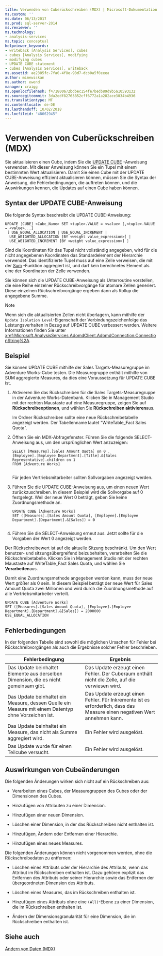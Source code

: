 ```yaml
---
title: Verwenden von Cuberückschreiben (MDX) | Microsoft-Dokumentation
ms.custom: ''
ms.date: 06/13/2017
ms.prod: sql-server-2014
ms.reviewer: ''
ms.technology:
- analysis-services
ms.topic: conceptual
helpviewer_keywords:
- writeback [Analysis Services], cubes
- cubes [Analysis Services], modifying
- modifying cubes
- UPDATE CUBE statement
- cubes [Analysis Services], writeback
ms.assetid: ae2385fc-7fa0-4f8e-98d7-dcb0a5f0eeea
author: minewiskan
ms.author: owend
manager: craigg
ms.openlocfilehash: f471800a72bdbec154fe7bedb89d9b5a10593132
ms.sourcegitcommit: 3da2edf82763852cff6772a1a282ace3034b4936
ms.translationtype: MT
ms.contentlocale: de-DE
ms.lasthandoff: 10/02/2018
ms.locfileid: "48062945"
---
```

# <a name="using-cube-writebacks-mdx"></a>Verwenden von Cuberückschreiben (MDX)
  Sie aktualisieren einen Cube, indem Sie die [UPDATE CUBE](/sql/mdx/mdx-data-manipulation-update-cube) -Anweisung verwenden. Mit dieser Anweisung können Sie ein Tupel mit einem bestimmten Wert aktualisieren. Damit Sie einen Cube mit der UPDATE CUBE-Anweisung effizient aktualisieren können, müssen Sie die Syntax der Anweisung, die Fehlerbedingungen, die auftreten können, und die Auswirkungen kennen, die Updates auf einen Cube haben können.  
  
## <a name="update-cube-statement-syntax"></a>Syntax der UPDATE CUBE-Anweisung  
 Die folgende Syntax beschreibt die UPDATE CUBE-Anweisung:  
  
```  
UPDATE [CUBE] <Cube_Name> SET <tuple>.VALUE = <value> [,<tuple>.VALUE = <value>...]  
 [ USE_EQUAL_ALLOCATION | USE_EQUAL_INCREMENT |  
  USE_WEIGHTED_ALLOCATION [BY <weight value_expression>] |  
  USE_WEIGHTED_INCREMENT [BY <weight value_expression>] ]   
```  
  
 Sind die Koordinaten für das Tupel nicht vollständig angegeben, wird für die nicht angegebenen Koordinaten das Standardelement der Hierarchie verwendet. Das identifizierte Tupel muss auf eine Zelle verweisen, die mit der [Sum](/sql/mdx/sum-mdx) -Funktion aggregiert ist, und darf kein berechnetes Element als eine der Koordinaten der Zelle verwenden.  
  
 Sie können sich die UPDATE CUBE-Anweisung als Unterroutine vorstellen, die eine Reihe einzelner Rückschreibvorgänge für atomare Zellen generiert. Diese einzelnen Rückschreibvorgänge ergeben dann als Rollup die angegebene Summe.  
  
> [!NOTE]  
>  Wenn sich die aktualisierten Zellen nicht überlagern, kann mithilfe der `Update Isolation Level`-Eigenschaft der Verbindungszeichenfolge das Leistungsverhalten in Bezug auf UPDATE CUBE verbessert werden. Weitere Informationen finden Sie unter <xref:Microsoft.AnalysisServices.AdomdClient.AdomdConnection.ConnectionString%2A>.  
  
## <a name="example"></a>Beispiel  
 Sie können UPDATE CUBE mithilfe der Sales Targets-Measuregruppe im Adventure Works-Cube testen. Die Measuregruppe enthält mithilfe von SUM aggregierte Measures, da dies eine Voraussetzung für UPDATE CUBE ist.  
  
1.  Aktivieren Sie das Rückschreiben für die Sales Targets-Measuregruppe in der Adventure Works-Datenbank. Klicken Sie in Management Studio mit der rechten Maustaste auf eine Measuregruppe, zeigen Sie auf **Rückschreibeoptionen**, und wählen Sie **Rückschreiben aktivieren**aus.  
  
     Im Ordner Rückschreiben sollte eine neue Rückschreibetabelle angezeigt werden. Der Tabellenname lautet "WriteTable_Fact Sales Quota".  
  
2.  Öffnen Sie ein MDX-Abfragefenster. Führen Sie die folgende SELECT-Anweisung aus, um den ursprünglichen Wert anzuzeigen:  
  
    ```  
    SELECT [Measures].[Sales Amount Quota] on 0 ,  
    [Employee].[Employee Department].[Title].&[Sales Representative].children on 1  
    FROM [Adventure Works]  
  
    ```  
  
     Für jeden Vertriebsmitarbeiter sollten Sollvorgaben angezeigt werden.  
  
3.  Führen Sie die UPDATE CUBE-Anweisung aus, um einen neuen Wert zurückzuschreiben. In diesem Beispiel wird die Sollvorgabe auf 0 festgelegt. Weil der neue Wert 0 beträgt, geben Sie keine Zuordnungsmethode an.  
  
    ```  
    UPDATE CUBE [Adventure Works]   
    SET ([Measures].[Sales Amount Quota], [Employee].[Employee Department].[Department].&[Sales]) = 0  
  
    ```  
  
4.  Führen Sie die SELECT-Anweisung erneut aus. Jetzt sollte für die Vorgaben der Wert 0 angezeigt werden.  
  
 Der Rückschreibewert ist auf die aktuelle Sitzung beschränkt. Um den Wert benutzer- und sitzungsübergreifend beizubehalten, verarbeiten Sie die Rückschreibetabelle. Klicken Sie in Management Studio mit der rechten Maustaste auf WriteTable_Fact Sales Quota, und wählen Sie **Verarbeiten**aus.  
  
 Damit eine Zuordnungsmethode angegeben werden kann, muss der neue Wert größer als 0 sein. In diesem Beispiel beträgt der neue Wert für Sales Amount Quota zwei Millionen und wird durch die Zuordnungsmethode auf alle Vertriebsmitarbeiter verteilt.  
  
```  
UPDATE CUBE [Adventure Works]   
SET ([Measures].[Sales Amount Quota], [Employee].[Employee Department].[Department].&[Sales]) = 2000000   
USE_EQUAL_ALLOCATION  
```  
  
## <a name="error-conditions"></a>Fehlerbedingungen  
 In der folgenden Tabelle sind sowohl die möglichen Ursachen für Fehler bei Rückschreibvorgängen als auch die Ergebnisse solcher Fehler beschrieben.  
  
|Fehlerbedingung|Ergebnis|  
|---------------------|------------|  
|Das Update beinhaltet Elemente aus derselben Dimension, die es nicht gemeinsam gibt.|Das Update erzeugt einen Fehler. Der Cuberaum enthält nicht die Zelle, auf die verwiesen wird.|  
|Das Update beinhaltet ein Measure, dessen Quelle ein Measure mit einem Datentyp ohne Vorzeichen ist.|Das Update erzeugt einen Fehler. Für Inkremente ist es erforderlich, dass das Measure einen negativen Wert annehmen kann.|  
|Das Update beinhaltet ein Measure, das nicht als Summe aggregiert wird.|Ein Fehler wird ausgelöst.|  
|Das Update wurde für einen Teilcube versucht.|Ein Fehler wird ausgelöst.|  
  
## <a name="affect-of-cube-changes"></a>Auswirkungen von Cubeänderungen  
 Die folgenden Änderungen wirken sich nicht auf ein Rückschreiben aus:  
  
-   Verarbeiten eines Cubes, der Measuregruppen des Cubes oder der Dimensionen des Cubes.  
  
-   Hinzufügen von Attributen zu einer Dimension.  
  
-   Hinzufügen einer neuen Dimension.  
  
-   Löschen einer Dimension, in der das Rückschreiben nicht enthalten ist.  
  
-   Hinzufügen, Ändern oder Entfernen einer Hierarchie.  
  
-   Hinzufügen eines neues Measures.  
  
 Die folgenden Änderungen können nicht vorgenommen werden, ohne die Rückschreibedaten zu entfernen:  
  
-   Löschen eines Attributs oder der Hierarchie des Attributs, wenn das Attribut im Rückschreiben enthalten ist. Dazu gehören explizit das Entfernen des Attributs oder seiner Hierarchie sowie das Entfernen der übergeordneten Dimension des Attributs.  
  
-   Löschen eines Measures, das im Rückschreiben enthalten ist.  
  
-   Hinzufügen eines Attributs ohne eine `(All)`-Ebene zu einer Dimension, die im Rückschreiben enthalten ist.  
  
-   Ändern der Dimensionsgranularität für eine Dimension, die im Rückschreiben enthalten ist.  
  
## <a name="see-also"></a>Siehe auch  
 [Ändern von Daten &#40;MDX&#41;](mdx-data-modification-modifying-data.md)  
  
  

